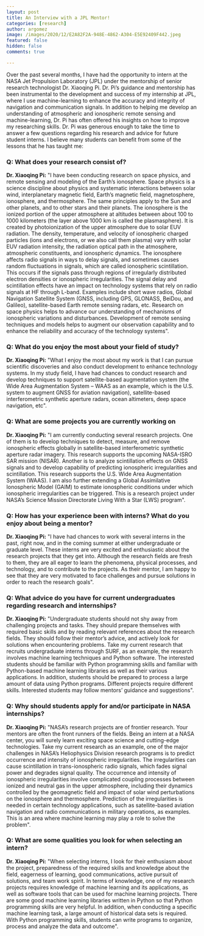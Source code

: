 ```yaml
---
layout: post
title: An Interview with a JPL Mentor!
categories: [research]
author: argomez
image: /images/2020/12/E2A82F2A-948E-4862-A304-E5E92409F442.jpeg
featured: false
hidden: false
comments: true

---
```

Over the past several months, I have had the opportunity to intern at the NASA Jet Propulsion Laboratory (JPL) under the mentorship of senior research technologist Dr. Xiaoqing Pi. Dr. Pi’s guidance and mentorship has been instrumental to the development and success of my internship at JPL, where I use machine-learning to enhance the accuracy and integrity of navigation and communication signals. In addition to helping me develop an understanding of atmospheric and ionospheric remote sensing and machine-learning, Dr. Pi has often offered his insights on how to improve my researching skills. Dr. Pi was generous enough to take the time to answer a few questions regarding his research and advice for future student interns. I believe many students can benefit from some of the lessons that he has taught me: 

### Q: What does your research consist of?
**Dr. Xiaoqing Pi:**  "I have been conducting research on space physics, and remote sensing and modeling of the Earth’s ionosphere. Space physics is a science discipline about physics and systematic interactions between solar wind, interplanetary magnetic field, Earth’s magnetic field, magnetosphere, ionosphere, and thermosphere. The same principles apply to the Sun and other planets, and to other stars and their planets. The ionosphere is the ionized portion of the upper atmosphere at altitudes between about 100 to 1000 kilometers (the layer above 1000 km is called the plasmasphere). It is created by photoionization of the upper atmosphere due to solar EUV radiation. The density, temperature, and velocity of ionospheric charged particles (ions and electrons, or we also call them plasma) vary with solar EUV radiation intensity, the radiation optical path in the atmosphere, atmospheric constituents, and ionospheric dynamics. The ionosphere affects radio signals in ways to delay signals, and sometimes causes random fluctuations in signals, which are called ionospheric scintillation. This occurs if the signals pass through regions of irregularly distributed electron densities or ionospheric irregularities. The signal delay and scintillation effects have an impact on technology systems that rely on radio signals at HF through L-band. Examples include short wave radios, Global Navigation Satellite System (GNSS, including GPS, GLONASS, BeiDou, and Galileo), satellite-based Earth remote sensing radars, etc. Research on space physics helps to advance our understanding of mechanisms of ionospheric variations and disturbances. Development of remote sensing techniques and models helps to augment our observation capability and to enhance the reliability and accuracy of the technology systems".

### Q: What do you enjoy the most about your field of study?
**Dr. Xiaoqing Pi:** "What I enjoy the most about my work is that I can pursue scientific discoveries and also conduct development to enhance technology systems. In my study field, I have had chances to conduct research and develop techniques to support satellite-based augmentation system (the Wide Area Augmentation System – WAAS as an example, which is the U.S. system to augment GNSS for aviation navigation), satellite-based interferometric synthetic aperture radars, ocean altimeters, deep space navigation, etc".

### Q:  What are some projects you are currently working on
**Dr. Xiaoqing Pi:** "I am currently conducting several research projects. One of them is to develop techniques to detect, measure, and remove ionospheric effects globally in satellite-based interferometric synthetic aperture radar imagery. This research supports the upcoming NASA-ISRO SAR mission (NISAR). Another is to analyze scintillation effects on GNSS signals and to develop capability of predicting ionospheric irregularities and scintillation. This research supports the U.S. Wide Area Augmentation System (WAAS). I am also further extending a Global Assimilative Ionospheric Model (GAIM) to estimate ionospheric conditions under which ionospheric irregularities can be triggered. This is a research project under NASA’s Science Mission Directorate Living With a Star (LWS) program".

### Q: How has your experience been with interns? What do you enjoy about being a mentor?
**Dr. Xiaoqing Pi:** "I have had chances to work with several interns in the past, right now, and in the coming summer at either undergraduate or graduate level. These interns are very excited and enthusiastic about the research projects that they get into. Although the research fields are fresh to them, they are all eager to learn the phenomena, physical processes, and technology, and to contribute to the projects. As their mentor, I am happy to see that they are very motivated to face challenges and pursue solutions in order to reach the research goals".

### Q: What advice do you have for current undergraduates regarding research and internships?
**Dr. Xiaoqing Pi:** "Undergraduate students should not shy away from challenging projects and tasks. They should prepare themselves with required basic skills and by reading relevant references about the research fields. They should follow their mentor’s advice, and actively look for solutions when encountering problems. Take my current research that recruits undergraduate interns through SURF, as an example, the research involves machine learning techniques and Python software. The interested students should be familiar with Python programming skills and familiar with Python-based machine learning libraries as well as their various applications. In addition, students should be prepared to process a large amount of data using Python programs. Different projects require different skills. Interested students may follow mentors’ guidance and suggestions".

### Q:  Why should students apply for and/or participate in NASA internships?
**Dr. Xiaoqing Pi:** "NASA’s research projects are of frontier research. Your mentors are often the front runners of the fields. Being an intern at a NASA center, you will surely learn exciting space science and cutting-edge technologies. Take my current research as an example, one of the major challenges in NASA’s Heliophysics Division research programs is to predict occurrence and intensity of ionospheric irregularities. The irregularities can cause scintillation in trans-ionospheric radio signals, which fades signal power and degrades signal quality. The occurrence and intensity of ionospheric irregularities involve complicated coupling processes between ionized and neutral gas in the upper atmosphere, including their dynamics controlled by the geomagnetic field and impact of solar wind perturbations on the ionosphere and thermosphere. Prediction of the irregularities is needed in certain technology applications, such as satellite-based aviation navigation and radio communications in military operations, as examples. This is an area where machine learning may play a role to solve the problem".

### Q:   What are some qualities you look for when selecting an intern?
**Dr. Xiaoqing Pi:** "When selecting interns, I look for their enthusiasm about the project, preparedness of the required skills and knowledge about the field, eagerness of learning, good communications, active pursuit of solutions, and team work spirit. In terms of knowledge, one of my research projects requires knowledge of machine learning and its applications, as well as software tools that can be used for machine learning projects. There are some good machine learning libraries written in Python so that Python programming skills are very helpful. In addition, when conducting a specific machine learning task, a large amount of historical data sets is required. With Python programming skills, students can write programs to organize, process and analyze the data and outcome".